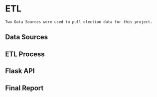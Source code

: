 # ETL 

    Two Data Sources were used to pull election data for this project.

## Data Sources

## ETL Process

## Flask API

## Final Report


